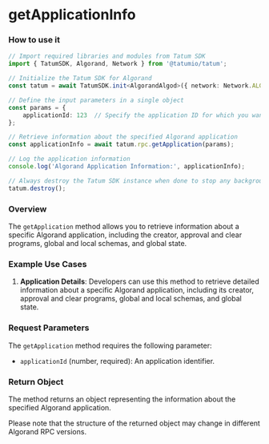 # getApplicationInfo

### How to use it

```typescript
// Import required libraries and modules from Tatum SDK
import { TatumSDK, Algorand, Network } from '@tatumio/tatum';

// Initialize the Tatum SDK for Algorand
const tatum = await TatumSDK.init<AlgorandAlgod>({ network: Network.ALGORAND_ALGOD });

// Define the input parameters in a single object
const params = {
    applicationId: 123  // Specify the application ID for which you want to retrieve information.
};

// Retrieve information about the specified Algorand application
const applicationInfo = await tatum.rpc.getApplication(params);

// Log the application information
console.log('Algorand Application Information:', applicationInfo);

// Always destroy the Tatum SDK instance when done to stop any background processes
tatum.destroy();
```

### Overview

The `getApplication` method allows you to retrieve information about a specific Algorand application, including the creator, approval and clear programs, global and local schemas, and global state.

### Example Use Cases

1. **Application Details**: Developers can use this method to retrieve detailed information about a specific Algorand application, including its creator, approval and clear programs, global and local schemas, and global state.

### Request Parameters

The `getApplication` method requires the following parameter:

- `applicationId` (number, required): An application identifier.

### Return Object

The method returns an object representing the information about the specified Algorand application.

Please note that the structure of the returned object may change in different Algorand RPC versions.